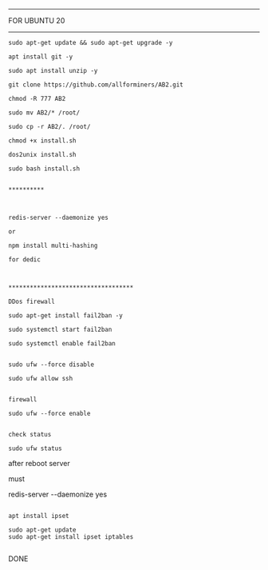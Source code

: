 ***********************************
FOR UBUNTU 20
***********************************

```
sudo apt-get update && sudo apt-get upgrade -y

```

```
apt install git -y
```

```
sudo apt install unzip -y
```

```
git clone https://github.com/allforminers/AB2.git

chmod -R 777 AB2

sudo mv AB2/* /root/

sudo cp -r AB2/. /root/

chmod +x install.sh

dos2unix install.sh

sudo bash install.sh

```

```

**********



redis-server --daemonize yes

or

npm install multi-hashing 

for dedic



***********************************

DDos firewall

sudo apt-get install fail2ban -y

sudo systemctl start fail2ban

sudo systemctl enable fail2ban


sudo ufw --force disable

sudo ufw allow ssh


firewall

sudo ufw --force enable


check status

sudo ufw status

```

after reboot server 

must 

redis-server --daemonize yes

```

apt install ipset

sudo apt-get update
sudo apt-get install ipset iptables


```

DONE 


